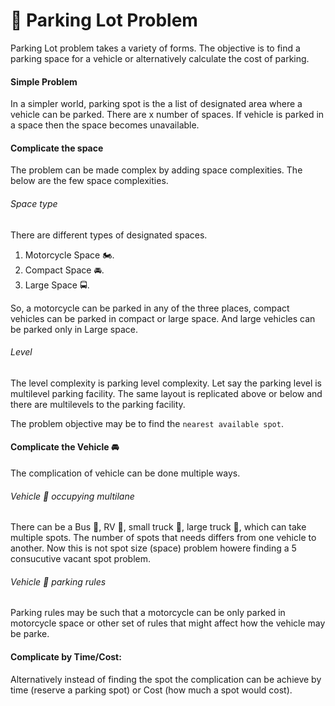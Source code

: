 # 🏫 Parking Lot Problem
Parking Lot problem takes a variety of forms. The objective is to find a parking space for a vehicle or alternatively calculate the cost of parking. 

#### Simple Problem
In a simpler world, parking spot is the a list of designated area where a vehicle can be parked. There are x number of spaces. If vehicle is parked in a space then the space becomes unavailable. 

#### Complicate the space
The problem can be made complex by adding space complexities. The below are the few space complexities.

###### Space type
There are different types of designated spaces. 

 1. Motorcycle Space 🏍.
 2. Compact Space 🚘.
 3. Large Space 🚍.


So, a motorcycle can be parked in any of the three places, compact vehicles can be parked in compact or large space. And large vehicles can be parked only in Large space.

###### Level
 
 The level complexity is parking level complexity. Let say the parking level is multilevel parking facility. The same layout is replicated above or below and there are multilevels to the parking facility. 
 
 The problem objective may be to find the `nearest available spot`.
 
 
#### Complicate the Vehicle 🚘
 
 The complication of vehicle can be done multiple ways.
 
###### Vehicle 🚙 occupying multilane
 
 There can be a Bus 🚌, RV 🚐, small truck 🚜, large truck 🚛, which can take multiple spots. The number of spots that needs differs from one vehicle to another. Now this is not spot size (space) problem howere finding a 5 consucutive vacant spot problem.
 
###### Vehicle 🚙 parking rules

Parking rules may be such that a motorcycle can be only parked in motorcycle space or other set of rules that might affect how the vehicle may be parke.

#### Complicate by Time/Cost:

Alternatively instead of finding the spot the complication can be achieve by time (reserve a parking spot) or Cost (how much a spot would cost).